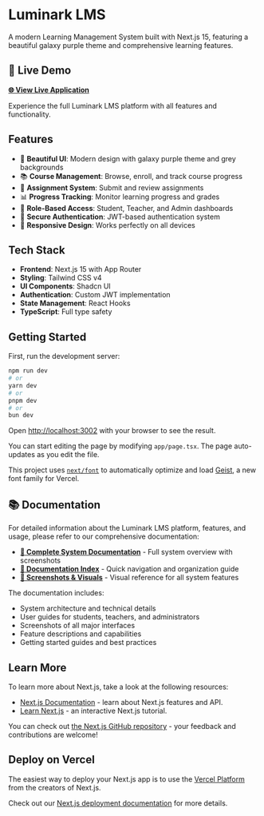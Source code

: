 # Luminark LMS

A modern Learning Management System built with Next.js 15, featuring a beautiful galaxy purple theme and comprehensive learning features.

## 🚀 Live Demo

**[🌐 View Live Application](https://final-project-fe-aetherx24-production.up.railway.app/)**

Experience the full Luminark LMS platform with all features and functionality.

## Features

- 🎨 **Beautiful UI**: Modern design with galaxy purple theme and grey backgrounds
- 📚 **Course Management**: Browse, enroll, and track course progress
- 📝 **Assignment System**: Submit and review assignments
- 📊 **Progress Tracking**: Monitor learning progress and grades
- 👥 **Role-Based Access**: Student, Teacher, and Admin dashboards
- 🔐 **Secure Authentication**: JWT-based authentication system
- 📱 **Responsive Design**: Works perfectly on all devices

## Tech Stack

- **Frontend**: Next.js 15 with App Router
- **Styling**: Tailwind CSS v4
- **UI Components**: Shadcn UI
- **Authentication**: Custom JWT implementation
- **State Management**: React Hooks
- **TypeScript**: Full type safety

## Getting Started

First, run the development server:

```bash
npm run dev
# or
yarn dev
# or
pnpm dev
# or
bun dev
```

Open [http://localhost:3002](http://localhost:3002) with your browser to see the result.

You can start editing the page by modifying `app/page.tsx`. The page auto-updates as you edit the file.

This project uses [`next/font`](https://nextjs.org/docs/app/building-your-application/optimizing/fonts) to automatically optimize and load [Geist](https://vercel.com/font), a new font family for Vercel.

## 📚 Documentation

For detailed information about the Luminark LMS platform, features, and usage, please refer to our comprehensive documentation:

- **[📖 Complete System Documentation](docs/LUMINARK_LMS_DOCUMENTATION.md)** - Full system overview with screenshots
- **[📁 Documentation Index](docs/README.md)** - Quick navigation and organization guide
- **[📱 Screenshots & Visuals](docs/)** - Visual reference for all system features

The documentation includes:
- System architecture and technical details
- User guides for students, teachers, and administrators
- Screenshots of all major interfaces
- Feature descriptions and capabilities
- Getting started guides and best practices

## Learn More

To learn more about Next.js, take a look at the following resources:

- [Next.js Documentation](https://nextjs.org/docs) - learn about Next.js features and API.
- [Learn Next.js](https://nextjs.org/learn) - an interactive Next.js tutorial.

You can check out [the Next.js GitHub repository](https://github.com/vercel/next.js) - your feedback and contributions are welcome!

## Deploy on Vercel

The easiest way to deploy your Next.js app is to use the [Vercel Platform](https://vercel.com/new?utm_medium=default-template&filter=next.js&utm_source=create-next-app&utm_campaign=create-next-app-readme) from the creators of Next.js.

Check out our [Next.js deployment documentation](https://nextjs.org/docs/app/building-your-application/deploying) for more details.
